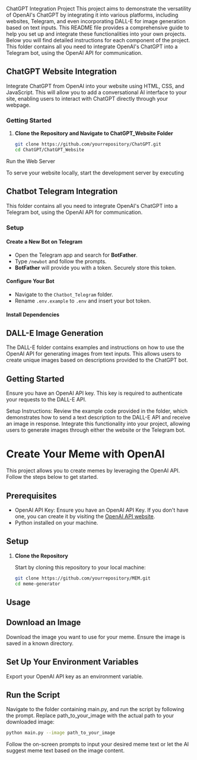ChatGPT Integration Project 
This project aims to demonstrate the versatility of OpenAI's ChatGPT by integrating it into various platforms, including websites, Telegram, and even incorporating DALL-E for image generation based on text inputs. This README file provides a comprehensive guide to help you set up and integrate these functionalities into your own projects. Below you will find detailed instructions for each component of the project.
This folder contains all you need to integrate OpenAI's ChatGPT into a Telegram bot, using the OpenAI API for communication.

## ChatGPT Website Integration

Integrate ChatGPT from OpenAI into your website using HTML, CSS, and JavaScript. This will allow you to add a conversational AI interface to your site, enabling users to interact with ChatGPT directly through your webpage.

### Getting Started

1. **Clone the Repository and Navigate to ChatGPT_Website Folder**

   ```bash
   git clone https://github.com/yourrepository/ChatGPT.git
   cd ChatGPT/ChatGPT_Website

Run the Web Server

To serve your website locally, start the development server by executing


## Chatbot Telegram Integration

This folder contains all you need to integrate OpenAI's ChatGPT into a Telegram bot, using the OpenAI API for communication.

### Setup

#### Create a New Bot on Telegram

- Open the Telegram app and search for **BotFather**.
- Type `/newbot` and follow the prompts.
- **BotFather** will provide you with a token. Securely store this token.

#### Configure Your Bot

- Navigate to the `Chatbot_Telegram` folder.
- Rename `.env.example` to `.env` and insert your bot token.

#### Install Dependencies



## DALL-E Image Generation
The DALL-E folder contains examples and instructions on how to use the OpenAI API for generating images from text inputs. This allows users to create unique images based on descriptions provided to the ChatGPT bot.

## Getting Started
Ensure you have an OpenAI API key. This key is required to authenticate your requests to the DALL-E API.

Setup Instructions:
Review the example code provided in the folder, which demonstrates how to send a text description to the DALL-E API and receive an image in response.
Integrate this functionality into your project, allowing users to generate images through either the website or the Telegram bot.


# Create Your Meme with OpenAI

This project allows you to create memes by leveraging the OpenAI API. Follow the steps below to get started.

## Prerequisites

- OpenAI API Key: Ensure you have an OpenAI API Key. If you don't have one, you can create it by visiting the [OpenAI API website](https://openai.com/api/).
- Python installed on your machine.

## Setup

1. **Clone the Repository**

   Start by cloning this repository to your local machine:

   ```bash
   git clone https://github.com/yourrepository/MEM.git
   cd meme-generator

## Usage
## Download an Image
Download the image you want to use for your meme. Ensure the image is saved in a known directory.

## Set Up Your Environment Variables
Export your OpenAI API key as an environment variable.

## Run the Script
Navigate to the folder containing main.py, and run the script by following the prompt. Replace path_to_your_image with the actual path to your downloaded image:

```bash
python main.py --image path_to_your_image
```
Follow the on-screen prompts to input your desired meme text or let the AI suggest meme text based on the image content.

